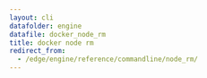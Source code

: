 ```yaml
---
layout: cli
datafolder: engine
datafile: docker_node_rm
title: docker node rm
redirect_from:
  - /edge/engine/reference/commandline/node_rm/
---
```


